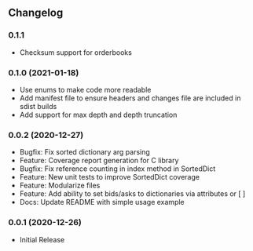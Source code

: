 ## Changelog

### 0.1.1
  * Checksum support for orderbooks

### 0.1.0 (2021-01-18)
  * Use enums to make code more readable
  * Add manifest file to ensure headers and changes file are included in sdist builds
  * Add support for max depth and depth truncation

### 0.0.2 (2020-12-27)
  * Bugfix: Fix sorted dictionary arg parsing
  * Feature: Coverage report generation for C library
  * Bugfix: Fix reference counting in index method in SortedDict
  * Feature: New unit tests to improve SortedDict coverage
  * Feature: Modularize files
  * Feature: Add ability to set bids/asks to dictionaries via attributes or \[ \]
  * Docs: Update README with simple usage example

### 0.0.1 (2020-12-26)
  * Initial Release
